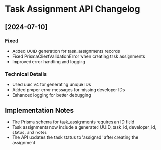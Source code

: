 # Task Assignment API Changelog

## [2024-07-10]

### Fixed
- Added UUID generation for task_assignments records
- Fixed PrismaClientValidationError when creating task assignments
- Improved error handling and logging

### Technical Details
- Used uuid v4 for generating unique IDs
- Added proper error messages for missing developer IDs
- Enhanced logging for better debugging

## Implementation Notes
- The Prisma schema for task_assignments requires an ID field
- Task assignments now include a generated UUID, task_id, developer_id, status, and notes
- The API updates the task status to 'assigned' after creating the assignment 